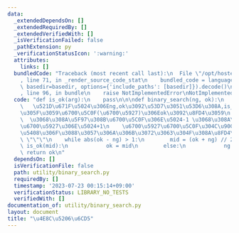 ```yaml
---
data:
  _extendedDependsOn: []
  _extendedRequiredBy: []
  _extendedVerifiedWith: []
  _isVerificationFailed: false
  _pathExtension: py
  _verificationStatusIcon: ':warning:'
  attributes:
    links: []
  bundledCode: "Traceback (most recent call last):\n  File \"/opt/hostedtoolcache/PyPy/3.7.13/x64/site-packages/onlinejudge_verify/documentation/build.py\"\
    , line 71, in _render_source_code_stat\n    bundled_code = language.bundle(stat.path,\
    \ basedir=basedir, options={'include_paths': [basedir]}).decode()\n  File \"/opt/hostedtoolcache/PyPy/3.7.13/x64/site-packages/onlinejudge_verify/languages/python.py\"\
    , line 96, in bundle\n    raise NotImplementedError\nNotImplementedError\n"
  code: "def is_ok(arg):\n    pass\n\n\ndef binary_search(ng, ok):\n    \"\"\"\n \
    \   \u521D\u671F\u5024\u306Eng,ok\u3092\u53D7\u3051\u53D6\u308A,is_ok\u3092\u6E80\
    \u305F\u3059\u6700\u5C0F(\u6700\u5927)\u306Eok\u3092\u8FD4\u3059\n    ng ok \u306F\
    \  \u3068\u308A\u5F97\u308B\u6700\u5C0F\u306E\u5024-1 \u3068\u308A\u5F97\u308B\
    \u6700\u5927\u306E\u5024+1\n    \u6700\u5927\u6700\u5C0F\u304C\u9006\u306E\u5834\
    \u5408\u306F\u3088\u3057\u306A\u306B\u3072\u3063\u304F\u308A\u8FD4\u3059\n   \
    \ \"\"\"\n    while abs(ok - ng) > 1:\n        mid = (ok + ng) // 2\n        if\
    \ is_ok(mid):\n            ok = mid\n        else:\n            ng = mid\n   \
    \ return ok\n"
  dependsOn: []
  isVerificationFile: false
  path: utility/binary_search.py
  requiredBy: []
  timestamp: '2023-07-23 00:15:14+09:00'
  verificationStatus: LIBRARY_NO_TESTS
  verifiedWith: []
documentation_of: utility/binary_search.py
layout: document
title: "\u4E8C\u5206\u6CD5"
---
```


